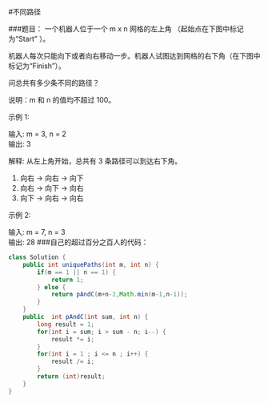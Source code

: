 #不同路径

###题目：
一个机器人位于一个 m x n 网格的左上角 （起始点在下图中标记为“Start” ）。

机器人每次只能向下或者向右移动一步。机器人试图达到网格的右下角（在下图中标记为“Finish”）。

问总共有多少条不同的路径？

说明：m 和 n 的值均不超过 100。

示例 1:

输入: m = 3, n = 2  
输出: 3  

解释:
从左上角开始，总共有 3 条路径可以到达右下角。

1. 向右 -> 向右 -> 向下  
2. 向右 -> 向下 -> 向右  
3. 向下 -> 向右 -> 向右  

示例 2:

输入: m = 7, n = 3  
输出: 28
###自己的超过百分之百人的代码：
```java
class Solution {
    public int uniquePaths(int m, int n) {
        if(m == 1 || n == 1) {
            return 1;
        } else {
            return pAndC(m+n-2,Math.min(m-1,n-1));
        }
    }
    public  int pAndC(int sum, int n) {
        long result = 1;
        for(int i = sum; i > sum - n; i--) {
            result *= i;
        }
        for(int i = 1 ; i <= n ; i++) {
            result /= i;
        }
        return (int)result;
    }
}
```
